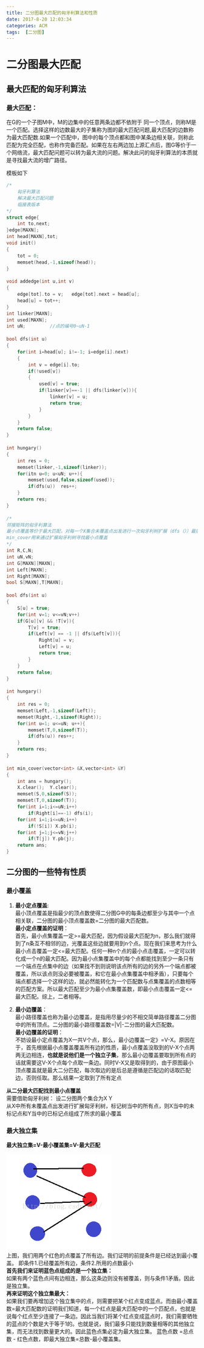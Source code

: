 ```yaml
---
title: 二分图最大匹配的匈牙利算法和性质
date: 2017-8-20 12:03:34
categories: ACM
tags:  [二分图]
---
```


# 二分图最大匹配

## 最大匹配的匈牙利算法
### 最大匹配：
在G的一个子图M中，M的边集中的任意两条边都不依附于 同一个顶点，则称M是一个匹配。选择这样的边数最大的子集称为图的最大匹配问题,最大匹配的边数称为最大匹配数.如果一个匹配中，图中的每个顶点都和图中某条边相关联，则称此匹配为完全匹配，也称作完备匹配。如果在左右两边加上源汇点后，图G等价于一个网络流，最大匹配问题可以转为最大流的问题。解决此问的匈牙利算法的本质就是寻找最大流的增广路径。  

模板如下
```c++
/*
    匈牙利算法
    解决最大匹配问题
    临接表版本
*/
struct edge{
    int to,next;
}edge[MAXN];
int head[MAXN],tot;
void init()
{
    tot = 0;
    memset(head,-1,sizeof(head));
}

void addedge(int u,int v)
{
    edge[tot].to = v;   edge[tot].next = head[u];
    head[u] = tot++;
}
int linker[MAXN];
int used[MAXN];
int uN;         //点的编号0~uN-1

bool dfs(int u)
{
    for(int i=head[u]; i!=-1; i=edge[i].next)
    {
        int v = edge[i].to;
        if(!used[v])
        {
            used[v] = true;
            if(linker[v]==-1 || dfs(linker[v])){
                linker[v] = u;
                return true;
            }
        }
    }
    return false;
}

int hungary()
{
    int res = 0;
    memset(linker,-1,sizeof(linker));
    for(itn u=0; u<uN; u++){
        memset(used,false,sizeof(used));
        if(dfs(u))  res++;
    }
    return res;
}

/*
邻接矩阵的匈牙利算法
最小点覆盖等价于最大匹配，对每一个X集合未覆盖点出发进行一次匈牙利树扩展（dfs（））最后X内未标记和Y内已标记的集合组成最小覆盖
min_cover用来通过扩展匈牙利树寻找最小点覆盖
*/
int R,C,N;
int uN,vN;
int G[MAXN][MAXN];
int Left[MAXN];
int Right[MAXN];
bool S[MAXN],T[MAXN];

bool dfs(int u)
{
    S[u] = true;
    for(int v=1; v<=vN;v++)
    if(G[u][v] && !T[v]){
        T[v] = true;
        if(Left[v] == -1 || dfs(Left[v])){
            Right[u] = v;
            Left[v] = u;
            return true;
        }
    }
    return false;
}

int hungary()
{
    int res = 0;
    memset(Left,-1,sizeof(Left));
    memset(Right,-1,sizeof(Right));
    for(int u=1; u<=uN; u++){
        memset(T,0,sizeof(T));
        if(dfs(u)) res++;
    }
    return res;
}

int min_cover(vector<int> &X,vector<int> &Y)
{
    int ans = hungary();
    X.clear();  Y.clear();
    memset(S,0,sizeof(S));
    memset(T,0,sizeof(T));
    for(int i=1;i<=uN;i++)
        if(Right[i]==-1) dfs(i);
    for(int i=1;i<=uN;i++)
        if(!S[i]) X.pb(i);
    for(int j=1;j<=vN;j++)
        if(T[j]) Y.pb(j);
    return ans;
}
```


## 二分图的一些特有性质
### 最小覆盖
1. **最小定点覆盖**:  
    最小顶点覆盖是指最少的顶点数使得二分图G中的每条边都至少与其中一个点相关联，二分图的最小顶点覆盖数=二分图的最大匹配数。  
**最小定点覆盖的证明**：  
首先，最小点集覆盖一定>=最大匹配，因为假设最大匹配为n，那么我们就得到了n条互不相邻的边，光覆盖这些边就要用到n个点。现在我们来思考为什么最小点击覆盖一定<=最大匹配。任何一种n个点的最小点击覆盖，一定可以转化成一个n的最大匹配。因为最小点集覆盖中的每个点都能找到至少一条只有一个端点在点集中的边（如果找不到则说明该点所有的边的另外一个端点都被覆盖，所以该点则没必要被覆盖，和它在最小点集覆盖中相矛盾），只要每个端点都选择一个这样的边，就必然能转化为一个匹配数与点集覆盖的点数相等的匹配方案。所以最大匹配至少为最小点集覆盖数，即最小点击覆盖一定<=最大匹配。综上，二者相等。

2. **最小边覆盖**：  
    最小路径覆盖也称为最小边覆盖，是指用尽量少的不相交简单路径覆盖二分图中的所有顶点。二分图的最小路径覆盖数=|V|-二分图的最大匹配数。  
    **最小边覆盖的证明**：  
不妨设最小定点覆盖为X一共V个点，那么，最小边覆盖一定》=V-X。原因在于，首先根据最小点覆盖覆盖所有边的性质，最小点覆盖没取到的V-X个点两两无边相连，**也就是说他们是一个独立子集**，那么最小边覆盖要取到所有点的话就需要这V-X个点每个点取一条边。同时V-X又是取得到的，由于原图最小顶点覆盖就是最大二分匹配，每次取边的是后总是遵循是匹配边的话取匹配边，否则任取。那么结果一定取到了所有定点 



**从二分最大匹配找到最小点覆盖**    
需要借助匈牙利树： 设二分图两个集合为X Y  
从X中所有未覆盖点出发进行扩展匈牙利树，标记树当中的所有点，则X当中的未标记点和Y当中的已标记点组成了所求的最小覆盖

### 最大独立集
**最大独立集=V-最小覆盖集=V-最大匹配**  

![](/images/二分图.png)    
上图，我们用两个红色的点覆盖了所有边。我们证明的前提条件是已经达到最小覆盖。
即条件1.已经覆盖所有边，条件2.所用的点数最小  
**首先我们来证明蓝色点组成的是一个独立集：**   
如果有两个蓝色点间有边相连，那么这条边则没有被覆盖，则与条件1矛盾。因此是独立集。  
**再来证明这个独立集最大：**  
如果我们要再增加这个独立集中的点，则需要把某个红点变成蓝点。而由最小覆盖数=最大匹配数的证明我们知道，每一个红点是最大匹配中的一个匹配点，也就是说每个红点至少连接了一条边。因此当我们将某个红点变成蓝点时，我们需要牺牲的蓝点的个数是大于等于1的。也就是说，我们最多只能找到数量相等的其他独立集，而无法找到数量更大的。因此蓝色点集必定为最大独立集。 蓝色点数 =总点数 - 红色点数，即最大独立集=总数-最小覆盖集。

    